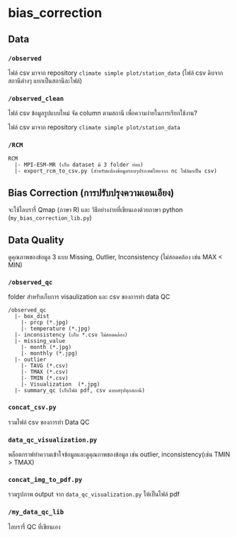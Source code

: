 # bias_correction

## Data
### `/observed`

ไฟล์ csv มาจาก repository `climate simple plot/station_data`
(ไฟล์ csv ดิบจากสถานีต่างๆ แยกเป็นสถานีละไฟล์)

### `/observed_clean`

ไฟล์ csv ข้อมูลรูปแบบใหม่ จัด column ตามสถานี เพื่อความง่ายในการเรียกใช้งาน?

ไฟล์ csv มาจาก repository `climate simple plot/station_data`

### `/RCM`

```
RCM
  |- MPI-ESM-MR (เก็บ dataset มี 3 folder ย่อย)
  |- export_rcm_to_csv.py (สำหรับแปลงข้อมูลรอบๆประเทศไทยจาก nc ไฟล์มาเป็น csv)
```

## Bias Correction (การปรับปรุงความเอนเอียง)

จะใช้ไลบรารี่ Qmap (ภาษา R) และ วิธีอย่างง่ายที่เขียนเองด้วยภาษา python (`my_bias_correction_lib.py`)


## Data Quality

ดูคุณภาพของข้อมูล 3 แบบ Missing, Outlier, Inconsistency (ไม่สอดคล้อง เช่น MAX < MIN)

### `/observed_qc`

folder สำหรับเก็บการ visaulization และ csv ของการทำ data QC

```
/observed_qc
  |- box_dist
    |- prcp (*.jpg)
    |- temperature (*.jpg)
  |- inconsistency (เก็บ *.csv ไม่สอดคล้อง)
  |- missing_value
    |- month (*.jpg)
    |- monthly (*.jpg)
  |- outlier
    |- TAVG (*.csv)
    |- TMAX (*.csv)
    |- TMIN (*.csv)
    |- Visualization  (*.jpg)
  |- summary_qc (เก็บไฟล์ pdf, csv แบบสรุปทุกสถานี)
```

### `concat_csv.py`

รวมไฟล์ csv ของการทำ Data QC

### `data_qc_visualization.py`

พล็อตกราฟทำความเข้าใจข้อมูลและดูคุณภาพของข้อมูล เช่น outlier, inconsistency(เช่น TMIN > TMAX)

### `concat_img_to_pdf.py`

รวมรูปภาพ output จาก `data_qc_visualization.py` ให้เป็นไฟล์ pdf

### `/my_data_qc_lib`

ไลบรารี่ QC ที่เขียนเอง

